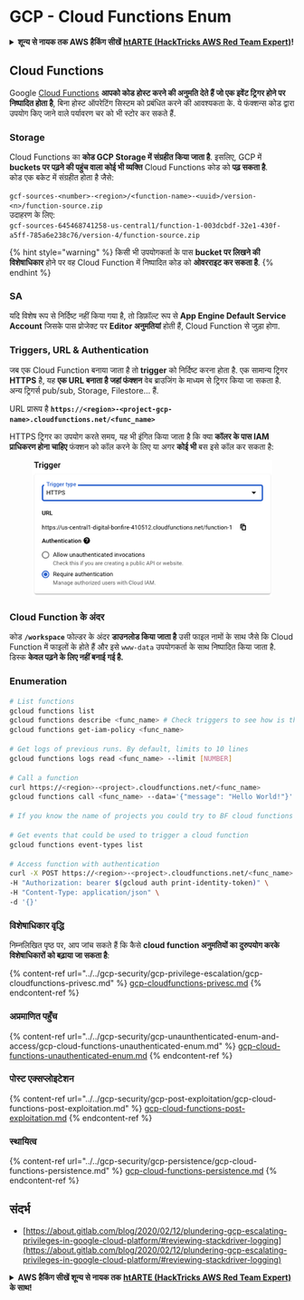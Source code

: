 # GCP - Cloud Functions Enum

<details>

<summary><strong>शून्य से नायक तक AWS हैकिंग सीखें</strong> <a href="https://training.hacktricks.xyz/courses/arte"><strong>htARTE (HackTricks AWS Red Team Expert)</strong></a><strong>!</strong></summary>

HackTricks का समर्थन करने के अन्य तरीके:

* यदि आप चाहते हैं कि आपकी **कंपनी का विज्ञापन HackTricks में दिखाई दे** या **HackTricks को PDF में डाउनलोड करें** तो [**सब्सक्रिप्शन प्लान्स**](https://github.com/sponsors/carlospolop) देखें!
* [**आधिकारिक PEASS & HackTricks स्वैग प्राप्त करें**](https://peass.creator-spring.com)
* [**The PEASS Family**](https://opensea.io/collection/the-peass-family) की खोज करें, हमारे विशेष [**NFTs**](https://opensea.io/collection/the-peass-family) का संग्रह
* 💬 [**Discord समूह में शामिल हों**](https://discord.gg/hRep4RUj7f) या [**telegram समूह**](https://t.me/peass) या **Twitter** पर 🐦 [**@carlospolopm**](https://twitter.com/carlospolopm) को **फॉलो करें**.
* **HackTricks** के [**github repos**](https://github.com/carlospolop/hacktricks) और [**HackTricks Cloud**](https://github.com/carlospolop/hacktricks-cloud) में PRs सबमिट करके अपनी हैकिंग ट्रिक्स साझा करें.

</details>

## Cloud Functions <a href="#reviewing-cloud-functions" id="reviewing-cloud-functions"></a>

Google [Cloud Functions](https://cloud.google.com/functions/) **आपको कोड होस्ट करने की अनुमति देते हैं जो एक इवेंट ट्रिगर होने पर निष्पादित होता है**, बिना होस्ट ऑपरेटिंग सिस्टम को प्रबंधित करने की आवश्यकता के. ये फंक्शन्स कोड द्वारा उपयोग किए जाने वाले पर्यावरण चर को भी स्टोर कर सकते हैं.

### Storage

Cloud Functions का **कोड GCP Storage में संग्रहीत किया जाता है**. इसलिए, GCP में **buckets पर पढ़ने की पहुंच वाला कोई भी व्यक्ति** Cloud Functions कोड को **पढ़ सकता है**.\
कोड एक बकेट में संग्रहीत होता है जैसे:

`gcf-sources-<number>-<region>/<function-name>-<uuid>/version-<n>/function-source.zip`\
उदाहरण के लिए:\
`gcf-sources-645468741258-us-central1/function-1-003dcbdf-32e1-430f-a5ff-785a6e238c76/version-4/function-source.zip`

{% hint style="warning" %}
किसी भी उपयोगकर्ता के पास **bucket पर लिखने की विशेषाधिकार** होने पर वह Cloud Function में निष्पादित कोड को **ओवरराइट कर सकता है**.
{% endhint %}

### SA

यदि विशेष रूप से निर्दिष्ट नहीं किया गया है, तो डिफ़ॉल्ट रूप से **App Engine Default Service Account** जिसके पास प्रोजेक्ट पर **Editor अनुमतियां** होती हैं, Cloud Function से जुड़ा होगा.

### Triggers, URL & Authentication

जब एक Cloud Function बनाया जाता है तो **trigger** को निर्दिष्ट करना होता है. एक सामान्य ट्रिगर **HTTPS** है, यह **एक URL बनाता है जहां फंक्शन** वेब ब्राउजिंग के माध्यम से ट्रिगर किया जा सकता है.\
अन्य ट्रिगर्स pub/sub, Storage, Filestore... हैं.

URL प्रारूप है **`https://<region>-<project-gcp-name>.cloudfunctions.net/<func_name>`**

HTTPS ट्रिगर का उपयोग करते समय, यह भी इंगित किया जाता है कि क्या **कॉलर के पास IAM प्राधिकरण होना चाहिए** फंक्शन को कॉल करने के लिए या अगर **कोई भी** बस इसे कॉल कर सकता है:

<figure><img src="../../../.gitbook/assets/image (3) (1).png" alt=""><figcaption></figcaption></figure>

### Cloud Function के अंदर

कोड **`/workspace`** फोल्डर के अंदर **डाउनलोड किया जाता है** उसी फाइल नामों के साथ जैसे कि Cloud Function में फाइलों के होते हैं और इसे `www-data` उपयोगकर्ता के साथ निष्पादित किया जाता है.\
डिस्क **केवल पढ़ने के लिए नहीं बनाई गई है.**

### Enumeration
```bash
# List functions
gcloud functions list
gcloud functions describe <func_name> # Check triggers to see how is this function invoked
gcloud functions get-iam-policy <func_name>

# Get logs of previous runs. By default, limits to 10 lines
gcloud functions logs read <func_name> --limit [NUMBER]

# Call a function
curl https://<region>-<project>.cloudfunctions.net/<func_name>
gcloud functions call <func_name> --data='{"message": "Hello World!"}'

# If you know the name of projects you could try to BF cloud functions names

# Get events that could be used to trigger a cloud function
gcloud functions event-types list

# Access function with authentication
curl -X POST https://<region>-<project>.cloudfunctions.net/<func_name> \
-H "Authorization: bearer $(gcloud auth print-identity-token)" \
-H "Content-Type: application/json" \
-d '{}'
```
### विशेषाधिकार वृद्धि

निम्नलिखित पृष्ठ पर, आप जांच सकते हैं कि कैसे **cloud function अनुमतियों का दुरुपयोग करके विशेषाधिकारों को बढ़ाया जा सकता है**:

{% content-ref url="../../gcp-security/gcp-privilege-escalation/gcp-cloudfunctions-privesc.md" %}
[gcp-cloudfunctions-privesc.md](../../gcp-security/gcp-privilege-escalation/gcp-cloudfunctions-privesc.md)
{% endcontent-ref %}

### अप्रमाणित पहुँच

{% content-ref url="../../gcp-security/gcp-unaunthenticated-enum-and-access/gcp-cloud-functions-unauthenticated-enum.md" %}
[gcp-cloud-functions-unauthenticated-enum.md](../../gcp-security/gcp-unaunthenticated-enum-and-access/gcp-cloud-functions-unauthenticated-enum.md)
{% endcontent-ref %}

### पोस्ट एक्सप्लोइटेशन

{% content-ref url="../../gcp-security/gcp-post-exploitation/gcp-cloud-functions-post-exploitation.md" %}
[gcp-cloud-functions-post-exploitation.md](../../gcp-security/gcp-post-exploitation/gcp-cloud-functions-post-exploitation.md)
{% endcontent-ref %}

### स्थायित्व

{% content-ref url="../../gcp-security/gcp-persistence/gcp-cloud-functions-persistence.md" %}
[gcp-cloud-functions-persistence.md](../../gcp-security/gcp-persistence/gcp-cloud-functions-persistence.md)
{% endcontent-ref %}

## संदर्भ

* [https://about.gitlab.com/blog/2020/02/12/plundering-gcp-escalating-privileges-in-google-cloud-platform/#reviewing-stackdriver-logging](https://about.gitlab.com/blog/2020/02/12/plundering-gcp-escalating-privileges-in-google-cloud-platform/#reviewing-stackdriver-logging)

<details>

<summary><strong>AWS हैकिंग सीखें शून्य से नायक तक</strong> <a href="https://training.hacktricks.xyz/courses/arte"><strong>htARTE (HackTricks AWS Red Team Expert)</strong></a><strong> के साथ!</strong></summary>

HackTricks का समर्थन करने के अन्य तरीके:

* यदि आप चाहते हैं कि आपकी **कंपनी का विज्ञापन HackTricks में दिखाई दे** या **HackTricks को PDF में डाउनलोड करें** तो [**सदस्यता योजनाएं**](https://github.com/sponsors/carlospolop) देखें!
* [**आधिकारिक PEASS & HackTricks स्वैग**](https://peass.creator-spring.com) प्राप्त करें
* [**The PEASS Family**](https://opensea.io/collection/the-peass-family) की खोज करें, हमारा विशेष [**NFTs**](https://opensea.io/collection/the-peass-family) संग्रह
* 💬 [**Discord समूह**](https://discord.gg/hRep4RUj7f) में **शामिल हों** या [**telegram समूह**](https://t.me/peass) या **Twitter** पर मुझे 🐦 [**@carlospolopm**](https://twitter.com/carlospolopm) **का पालन करें.**
* **HackTricks** के [**github repos**](https://github.com/carlospolop/hacktricks) और [**HackTricks Cloud**](https://github.com/carlospolop/hacktricks-cloud) में PRs सबमिट करके अपनी हैकिंग ट्रिक्स साझा करें।

</details>
